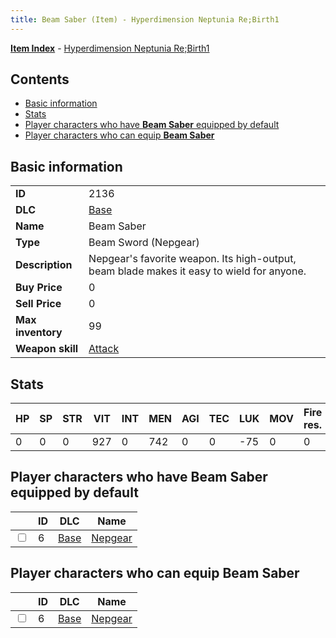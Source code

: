 ```yaml
---
title: Beam Saber (Item) - Hyperdimension Neptunia Re;Birth1
---
```


[**Item Index**](/neptunia/rb1/item/index.html) - [Hyperdimension Neptunia Re;Birth1](/neptunia/rb1)

## Contents

- [Basic information](#basic-information)
- [Stats](#stats)
- [Player characters who have **Beam Saber** equipped by default](#player-characters-who-have-beam-saber-equipped-by-default)
- [Player characters who can equip **Beam Saber**](#player-characters-who-can-equip-beam-saber)

## Basic information

|   |   |
| -- | -- |
| **ID** | 2136 |
| **DLC** | [Base](/neptunia/rb1/dlc/1-base.html) |
| **Name** | Beam Saber |
| **Type** | Beam Sword (Nepgear) |
| **Description** | Nepgear's favorite weapon. Its high-output, beam blade makes it easy to wield for anyone. |
| **Buy Price** | 0 |
| **Sell Price** | 0 |
| **Max inventory** | 99 |
| **Weapon skill** | [Attack](/neptunia/rb1/skill/1-1001-attack.html) |


## Stats

| HP | SP | STR | VIT | INT | MEN | AGI | TEC | LUK | MOV | Fire res. | Ice res. | Wind res. | Lightning res. |
| -- | -- | --- | --- | --- | --- | --- | --- | --- | --- | --------- | -------- | --------- | -------------- |
| 0 | 0 | 0 | 927 | 0 | 742 | 0 | 0 | -75 | 0 | 0 | 0 | 0 | 0 |


## Player characters who have **Beam Saber** equipped by default

|    | ID | DLC | Name |
| -- | -- | --- | ---- |
| <input type="checkbox" id="rb1-player-1-6" class="trackbox" /> | 6 | [Base](/neptunia/rb1/dlc/1-base.html) | [Nepgear](/neptunia/rb1/player/1-6-nepgear.html) |


## Player characters who can equip **Beam Saber**

|    | ID | DLC | Name |
| -- | -- | --- | ---- |
| <input type="checkbox" id="rb1-player-1-6" class="trackbox" /> | 6 | [Base](/neptunia/rb1/dlc/1-base.html) | [Nepgear](/neptunia/rb1/player/1-6-nepgear.html) |
